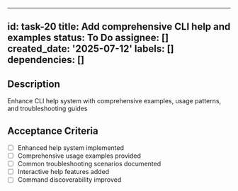 ______________________________________________________________________

## id: task-20 title: Add comprehensive CLI help and examples status: To Do assignee: [] created_date: '2025-07-12' labels: [] dependencies: []

## Description

Enhance CLI help system with comprehensive examples, usage patterns, and troubleshooting guides

## Acceptance Criteria

- [ ] Enhanced help system implemented
- [ ] Comprehensive usage examples provided
- [ ] Common troubleshooting scenarios documented
- [ ] Interactive help features added
- [ ] Command discoverability improved
